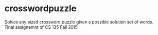 # crosswordpuzzle
Solves any sized crossword puzzle given a possible solution set of words. Final assignemnt of CS 135 Fall 2015
